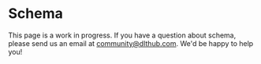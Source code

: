 # Schema

This page is a work in progress. If you have a question about schema,
please send us an email at community@dlthub.com. We'd be happy to help you!
